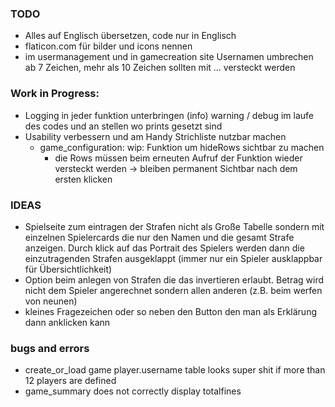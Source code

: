 ### TODO

- Alles auf Englisch übersetzen, code nur in Englisch
- flaticon.com für bilder und icons nennen
- im usermanagement und in gamecreation site Usernamen umbrechen ab 7 Zeichen, mehr als 10 Zeichen sollten mit ... versteckt werden

### Work in Progress:

- Logging in jeder funktion unterbringen (info) warning / debug im laufe des codes und an stellen wo prints gesetzt sind
- Usability verbessern und am Handy Strichliste nutzbar machen
  * game_configuration: wip: Funktion um hideRows sichtbar zu machen
    * die Rows müssen beim erneuten Aufruf der Funktion wieder versteckt werden -> bleiben permanent Sichtbar nach dem ersten klicken

### IDEAS

- Spielseite zum eintragen der Strafen nicht als Große Tabelle sondern mit einzelnen Spielercards die nur den Namen und die gesamt Strafe anzeigen. Durch klick auf das Portrait des Spielers werden dann die einzutragenden Strafen ausgeklappt (immer nur ein Spieler ausklappbar für Übersichtlichkeit)
- Option beim anlegen von Strafen die das invertieren erlaubt. Betrag wird nicht dem Spieler angerechnet sondern allen anderen (z.B. beim werfen von neunen)
- kleines Fragezeichen oder so neben den Button den man als Erklärung dann anklicken kann

### bugs and errors
- create_or_load game player.username table looks super shit if more than 12 players are defined
- game_summary does not correctly display totalfines
